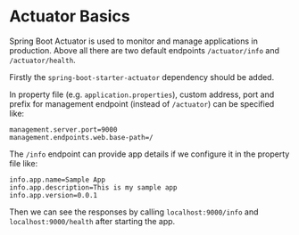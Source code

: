 # Actuator Basics

Spring Boot Actuator is used to monitor and manage applications in production. Above all there are two default endpoints `/actuator/info` and `/actuator/health`.

Firstly the `spring-boot-starter-actuator` dependency should be added.

In property file (e.g. `application.properties`), custom address, port and prefix for management endpoint (instead of `/actuator`) can be specified like:

```properties
management.server.port=9000
management.endpoints.web.base-path=/
```

The `/info` endpoint can provide app details if we configure it in the property file like:

```properties
info.app.name=Sample App
info.app.description=This is my sample app
info.app.version=0.0.1
```

Then we can see the responses by calling `localhost:9000/info` and `localhost:9000/health` after starting the app.
